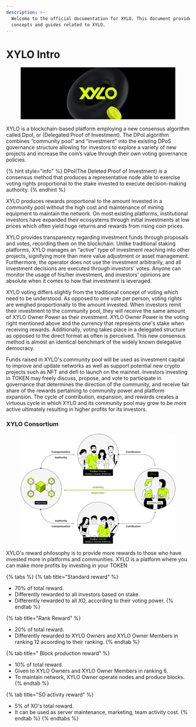 ```yaml
---
description: >-
  Welcome to the official documentation for XYLO. This document provides
  concepts and guides related to XYLO.
---
```


# XYLO Intro

<figure><img src=".gitbook/assets/Frame 19.png" alt=""><figcaption></figcaption></figure>

XYLO is a blockchain-based platform employing a new consensus algorithm called DpoI, or (Delegated Proof of Investment). The DPoI algorithm combines “community pool” and “investment” into the existing DPoS governance structure allowing for investors to explore a variety of new projects and increase the coin’s value through their own voting governance policies.

{% hint style="info" %}
DPoI(The Deleted Proof of Investment) is a consensus method that produces a representative node able to exercise voting rights proportional to the stake invested to execute decision-making authority.
{% endhint %}

XYLO produces rewards proportional to the amount invested in a community pool without the high cost and maintenance of mining equipment to maintain the network. On most existing platforms, institutional investors have expanded their ecosystems through initial investments at low prices which often yield huge returns and rewards from rising coin prices.

XYLO provides transparency regarding investment funds through proposals and votes, recording them on the blockchain. Unlike traditional staking platforms, XYLO manages an “active” type of investment reaching into other projects, signifying more than mere value adjustment or asset management. Furthermore, the operator does not use the investment arbitrarily, and all investment decisions are executed through investors' votes. Anyone can monitor the usage of his/her investment, and investors' opinions are absolute when it comes to how that investment is leveraged.

XYLO voting differs slightly from the traditional concept of voting which need to be understood. As opposed to one vote per person, voting rights are weighed proportionally to the amount invested. When investors remit their investment to the community pool, they will receive the same amount of XYLO Owner Power as their investment. XYLO Owner Power is the voting right mentioned above and the currency that represents one's stake when receiving rewards. Additionally, voting takes place in a delegated structure as opposed to the direct format as often is perceived. This new consensus method is almost an identical benchmark of the widely known delegative democracy.

Funds raised in XYLO's community pool will be used as investment capital to improve and update networks as well as support potential new crypto projects such as NFT and defi to launch on the mainnet. Investors investing in TOKEN may freely discuss, propose, and vote to participate in governance that determines the direction of the community, and receive fair share of the rewards pertaining to community power and platform expansion. The cycle of contribution, expansion, and rewards creates a virtuous cycle in which XYLO and its community pool may grow to be more active ultimately resulting in higher profits for its investors.

### XYLO Consortium

<figure><img src=".gitbook/assets/Group 181.png" alt=""><figcaption></figcaption></figure>

XYLO's reward philosophy is to provide more rewards to those who have invested more in platforms and communities. XYLO is a platform where you can make more profits by investing in your TOKEN

{% tabs %}
{% tab title="Standard reward" %}
* 70% of total reward.
* Differently rewarded to all investors based on stake.
* Differently rewarded to all XO, according to their voting power.
{% endtab %}

{% tab title="Rank Reward" %}
* 20% of total reward.
* Differently rewarded to XYLO Owners and XYLO Owner Members in ranking 12 according to their ranking.
{% endtab %}

{% tab title=" Block production reward" %}
* 10% of total reward.
* Given to XYLO Owners and XYLO Owner Members in ranking 6.
* To maintain network, XYLO Owner operate nodes and produce blocks.
{% endtab %}

{% tab title="SO activity reward" %}
* 5% of XO's total reward.
* It can be used as server maintenance, marketing, team activity cost.
{% endtab %}
{% endtabs %}
